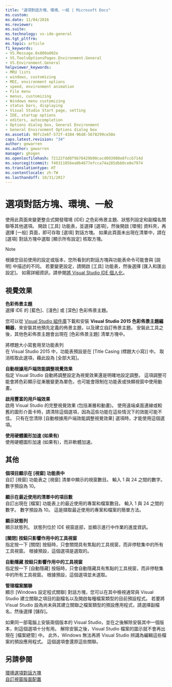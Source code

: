 ```yaml
---
title: "選項對話方塊、環境、一般 | Microsoft Docs"
ms.custom: 
ms.date: 11/04/2016
ms.reviewer: 
ms.suite: 
ms.technology: vs-ide-general
ms.tgt_pltfrm: 
ms.topic: article
f1_keywords:
- VS.Message.0x800a002e
- VS.ToolsOptionsPages.Environment.General
- VS.Environment.General
helpviewer_keywords:
- MRU lists
- windows, customizing
- MDI, environment options
- speed, environment animation
- File menu
- menus, customizing
- Windows menu customizing
- status bars, displaying
- Visual Studio Start page, setting
- IDE, startup options
- editors, autocompletion
- Options dialog box, General Environment
- General Environment Options dialog box
ms.assetid: 90fc2e6f-572f-4384-96d8-5678299ce58e
caps.latest.revision: "34"
author: gewarren
ms.author: gewarren
manager: ghogen
ms.openlocfilehash: 72122fdd8f9b78429b90cacd093908e8fccb714d
ms.sourcegitcommit: f40311056ea0b4677efcca74a285dbb0ce0e7974
ms.translationtype: HT
ms.contentlocale: zh-TW
ms.lasthandoff: 10/31/2017
---
```

# <a name="general-environment-options-dialog-box"></a>選項對話方塊、環境、一般
使用此頁面來變更整合式開發環境 (IDE) 之色彩佈景主題、狀態列設定和副檔名關聯等其他選項。 開啟 [工具] 功能表，並選擇 [選項]，然後開啟 [環境] 資料夾，再選擇 [一般] 頁面，即可存取 [選項] 對話方塊。 如果此頁面未出現在清單中，請在 [選項] 對話方塊中選取 [顯示所有設定] 核取方塊。  
  
> [!NOTE]
>  根據您目前使用的設定或版本，您所看到的對話方塊與功能表命令可能會與 [說明] 中描述的不同。 若要變更設定，請開啟 [工具] 功能表，然後選擇 [匯入和匯出設定]。 如需詳細資訊，請參閱[將 Visual Studio IDE 個人化](../../ide/personalizing-the-visual-studio-ide.md)。  
  
## <a name="visual-experience"></a>視覺效果  
 **色彩佈景主題**  
 選擇 IDE 的 [藍色]、[淺色] 或 [深色] 色彩佈景主題。  
  
 您可以從 [Visual Studio 組件庫](https://visualstudiogallery.msdn.microsoft.com/site/search?f%5B0%5D.Type=RootCategory&f%5B0%5D.Value=tools)下載和安裝 **Visual Studio 2015 色彩佈景主題編輯器**，來安裝其他預先定義的佈景主題，以及建立自訂佈景主題。 安裝此工具之後，其他色彩佈景主題會出現在 [色彩佈景主題] 清單方塊中。  
  
 將標題大小寫套用至功能表列  
 在 Visual Studio 2015 中，功能表預設是在 [Title Casing (標題大小寫)] 中。 取消核取此選項，藉此設為 [全部大寫]。  
  
 **自動根據用戶端效能調整視覺效果**  
 指定 Visual Studio 自動將調整設定為視覺效果還是明確地設定調整。 這項調整可能會將色彩顯示從漸層變更為單色，也可能會限制在功能表或快顯視窗中使用動畫。  
  
 **啟用豐富的用戶端效果**  
 啟用 Visual Studio 的完整視覺效果 (包括漸層和動畫)。 使用遠端桌面連線或較舊的圖形介面卡時，請清除這個選項，因為這些功能在這些情況下的效能可能不佳。 只有在您清除 [自動根據用戶端效能調整視覺效果] 選項時，才能使用這個選項。  
  
 **使用硬體圖形加速 (如果有)**  
 使用硬體圖形加速 (如果有)，而非軟體加速。  
  
## <a name="other"></a>其他  
 **個項目顯示在 [視窗] 功能表中**  
 自訂 [視窗] 功能表之 [視窗] 清單中顯示的視窗數目。 輸入 1 與 24 之間的數字。 數字預設為 10。  
  
 **顯示在最近使用的清單中的項目數**  
 自訂出現在 [檔案] 功能表上的最近使用的專案和檔案數目。 輸入 1 與 24 之間的數字。 數字預設為 10。 這是擷取最近使用的專案和檔案的簡單方法。  
  
 **顯示狀態列**  
 顯示狀態列。 狀態列位於 IDE 視窗底部，並顯示進行中作業的進度資訊。  
  
 **[關閉] 按鈕只影響作用中的工具視窗**  
 指定按一下 [關閉] 按鈕時，只會關閉具有焦點的工具視窗，而非停駐集中的所有工具視窗。 根據預設，這個選項是選取的。  
  
 **自動隱藏 按鈕只影響作用中的工具視窗**  
 指定按一下 [自動隱藏] 按鈕時，只會自動隱藏具有焦點的工具視窗，而非停駐集中的所有工具視窗。 根據預設，這個選項並未選取。  
  
 **管理檔案關聯**  
 顯示 [Windows 設定程式關聯] 對話方塊，您可以在其中檢視通常與 Visual Studio 建立關聯之項目的副檔名以及開啟每種檔案類型的目前預設程式。 若要將 Visual Studio 設為尚未與其建立關聯之檔案類型的預設應用程式，請選擇副檔名，然後選擇 [儲存]。  
  
 如果同一部電腦上安裝兩個版本的 Visual Studio，並在之後解除安裝其中一個版本，則這個選項十分有用。 解除安裝之後，Visual Studio 檔案的圖示就不會再出現在 [檔案總管] 中。 此外，Windows 無法再將 Visual Studio 辨識為編輯這些檔案的預設應用程式。 這個選項會還原這些關聯。  
  
## <a name="see-also"></a>另請參閱  
 [環境選項對話方塊](../../ide/reference/environment-options-dialog-box.md)   
 [自訂視窗版面配置](../../ide/customizing-window-layouts-in-visual-studio.md)